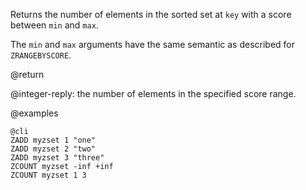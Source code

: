 Returns the number of elements in the sorted set at `key` with
a score between `min` and `max`.

The `min` and `max` arguments have the same semantic as described
for `ZRANGEBYSCORE`.

@return

@integer-reply: the number of elements in the specified score range.

@examples

    @cli
    ZADD myzset 1 "one"
    ZADD myzset 2 "two"
    ZADD myzset 3 "three"
    ZCOUNT myzset -inf +inf
    ZCOUNT myzset 1 3


